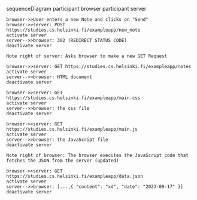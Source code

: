 sequenceDiagram
    participant browser
    participant server
	
	browser->>User enters a new Note and clicks on "Send"
    browser->>server: POST https://studies.cs.helsinki.fi/exampleapp/new_note
    activate server
    server-->>browser: 302 (REDIRECT STATUS CODE) 
    deactivate server
	
	Note right of server: Asks browser to make a new GET Request
	
	browser->>server: GET https://studies.cs.helsinki.fi/exampleapp/notes
    activate server
    server-->>browser: HTML document
    deactivate server

    browser->>server: GET https://studies.cs.helsinki.fi/exampleapp/main.css
    activate server
    server-->>browser: the css file
    deactivate server

    browser->>server: GET https://studies.cs.helsinki.fi/exampleapp/main.js
    activate server
    server-->>browser: the JavaScript file
    deactivate server

    Note right of browser: The browser executes the JavaScript code that fetches the JSON from the server (updated)

    browser->>server: GET https://studies.cs.helsinki.fi/exampleapp/data.json
    activate server
    server-->>browser: [...,{ "content": "xd", "date": "2023-09-17" }]
    deactivate server
